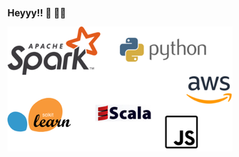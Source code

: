 ## Heyyy!!  👋 👨‍💻 

<img src="https://github.com/jmcfayaz/jmcfayaz/blob/master/header.png">

<!--[![Git Hits](http://hits.dwyl.com/fayaz92/fayaz92/fayaz92.svg)](http://hits.dwyl.com/fayaz92/fayaz92/fayaz92)--!>


<!--
**mohamed-fayaz/mohamed-fayaz** is a ✨ _special_ ✨ repository because its `README.md` (this file) appears on your GitHub profile.

Here are some ideas to get you started:

- 🔭 I’m currently working on ...
- 🌱 I’m currently learning ...
- 👯 I’m looking to collaborate on ...
- 🤔 I’m looking for help with ...
- 💬 Ask me about ...
- 📫 How to reach me: ...
- 😄 Pronouns: ...
- ⚡ Fun fact: ...
-->
